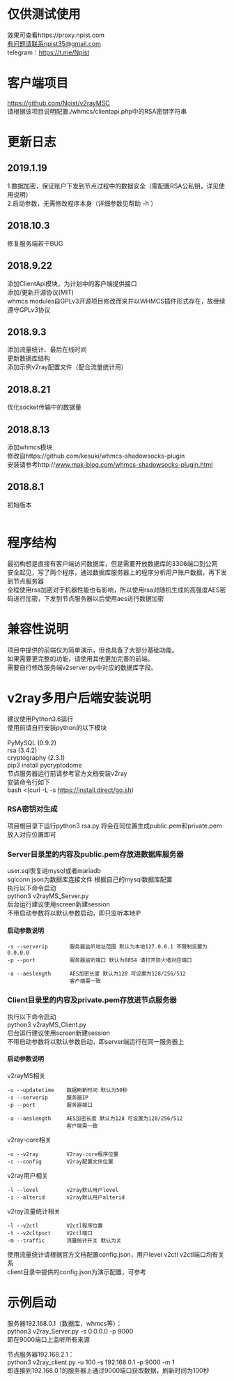 # 仅供测试使用<br />
效果可查看https://proxy.npist.com<br />
有问题请联系npist35@gmail.com<br />
telegram：https://t.me/Npist<br />
# 客户端项目
https://github.com/Npist/v2rayMSC<br />
请根据该项目说明配置./whmcs/clientapi.php中的RSA密钥字符串<br />
# 更新日志<br />
## 2019.1.19<br />
1.数据加密，保证账户下发到节点过程中的数据安全（需配置RSA公私钥，详见使用说明）<br />
2.启动参数，无需修改程序本身（详细参数见帮助 -h ）<br />
## 2018.10.3<br />
修复服务端若干BUG<br />
## 2018.9.22<br />
添加ClientApi模块，为计划中的客户端提供接口<br />
添加/更新开源协议(MIT)<br />
whmcs modules自GPLv3开源项目修改而来并以WHMCS插件形式存在，故继续遵守GPLv3协议<br />
## 2018.9.3<br />
添加流量统计、最后在线时间<br />
更新数据库结构<br />
添加示例v2ray配置文件（配合流量统计用）<br />
## 2018.8.21<br />
优化socket传输中的数据量<br />
## 2018.8.13<br />
添加whmcs模块<br />
修改自https://github.com/kesuki/whmcs-shadowsocks-plugin<br />
安装请参考http://www.mak-blog.com/whmcs-shadowsocks-plugin.html<br />
## 2018.8.1<br />
初始版本<br />
<br />
# 程序结构<br />
最初构想是直接有客户端访问数据库，但是需要开放数据库的3306端口到公网<br />
安全起见，写了两个程序，通过数据库服务器上的程序分析用户账户数据，再下发到节点服务器<br />
全程使用rsa加密对于机器性能也有影响，所以使用rsa对随机生成的高强度AES密码进行加密，下发到节点服务器以后使用aes进行数据加密<br />
# 兼容性说明<br />
项目中提供的前端仅为简单演示，但也具备了大部分基础功能。<br />
如果需要更完整的功能，请使用其他更加完善的前端。<br />
需要自行修改服务端v2server.py中对应的数据库字段。<br />
# v2ray多用户后端安装说明<br />
建议使用Python3.6运行<br />
使用前请自行安装python的以下模块<br /><br />
PyMySQL (0.9.2)<br />
rsa (3.4.2)<br />
cryptography (2.3.1)<br />
pip3 install pycryptodome <br />
节点服务器运行前请参考官方文档安装v2ray<br /> 
安装命令行如下<br />
bash <(curl -L -s https://install.direct/go.sh)<br />
### RSA密钥对生成<br />
项目根目录下运行python3 rsa.py
将会在同位置生成public.pem和private.pem
放入对应位置即可
### Server目录里的内容及public.pem存放进数据库服务器<br />
user.sql恢复进mysql或者mariadb<br />
sqlconn.json为数据库连接文件  根据自己的mysql数据库配置<br />
执行以下命令启动<br />
python3 v2rayMS_Server.py<br />
后台运行建议使用screen新建session<br />
不带启动参数将以默认参数启动，即只监听本地IP<br />
#### 启动参数说明
    -s --serverip       服务器监听地址范围 默认为本地127.0.0.1 不限制设置为0.0.0.0
    -p --port           服务器监听端口 默认为8854 请打开防火墙对应端口

    -a --aeslength      AES加密长度 默认为128 可设置为128/256/512
                        客户端需一致
### Client目录里的内容及private.pem存放进节点服务器<br />
执行以下命令启动<br />
python3 v2rayMS_Client.py<br />
后台运行建议使用screen新建session<br />
不带启动参数将以默认参数启动，即server端运行在同一服务器上<br />
#### 启动参数说明
v2rayMS相关<br />

    -u --updatetime    数据刷新时间 默认为50秒
    -s --serverip      服务器IP
    -p --port          服务器端口

    -a --aeslength     AES加密长度 默认为128 可设置为128/256/512
                       客户端需一致
v2ray-core相关<br />

    -o --v2ray         V2ray-core程序位置
    -c --config        V2ray配置文件位置
v2ray用户相关<br />

    -l --level         v2ray默认用户level
    -i --alterid       v2ray默认用户alterid
v2ray流量统计相关<br />

    -l --v2ctl         V2ctl程序位置
    -t --v2cltport     V2ctl端口
    -m --traffic       流量统计开关 默认为关

使用流量统计请根据官方文档配置config.json，用户level v2ctl v2ctl端口均有关系<br />
client目录中提供的config.json为演示配置，可参考<br />

# 示例启动
服务器192.168.0.1（数据库，whmcs等）：<br />
python3 v2ray_Server.py -s 0.0.0.0 -p 9000<br />
即在9000端口上监听所有来源<br />

节点服务器192.168.2.1：<br />
python3 v2ray_client.py -u 100 -s 192.168.0.1 -p 9000 -m 1<br />
即连接到192.168.0.1的服务器上通过9000端口获取数据，刷新时间为100秒<br />
